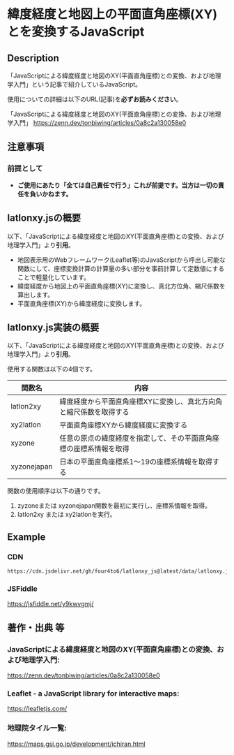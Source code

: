# 緯度経度と地図上の平面直角座標(XY)とを変換するJavaScript

## Description

「JavaScriptによる緯度経度と地図のXY(平面直角座標)との変換、および地理学入門」という記事で紹介しているJavaScript。

使用についての詳細は以下のURL(記事)を**必ずお読みください**。

「JavaScriptによる緯度経度と地図のXY(平面直角座標)との変換、および地理学入門」
https://zenn.dev/tonbiwing/articles/0a8c2a130058e0

## 注意事項

### 前提として

- **ご使用にあたり「全ては自己責任で行う」これが前提です。当方は一切の責任を負いかねます。**

## latlonxy.jsの概要

以下、「JavaScriptによる緯度経度と地図のXY(平面直角座標)との変換、および地理学入門」より**引用**。

- 地図表示用のWebフレームワーク(Leaflet等)のJavaScriptから呼出し可能な関数にして、座標変換計算の計算量の多い部分を事前計算して定数値にすることで軽量化しています。
- 緯度経度から地図上の平面直角座標(XY)に変換し、真北方位角、縮尺係数を算出します。
- 平面直角座標(XY)から緯度経度に変換します。

## latlonxy.js実装の概要

以下、「JavaScriptによる緯度経度と地図のXY(平面直角座標)との変換、および地理学入門」より**引用**。

使用する関数は以下の4個です。

| 関数名 | 内容 | 
| --- | --- |
| latlon2xy |緯度経度から平面直角座標XYに変換し、真北方向角と縮尺係数を取得する |
| xy2latlon |平面直角座標XYから緯度経度に変換する |
| xyzone |任意の原点の緯度経度を指定して、その平面直角座標の座標系情報を取得 |
| xyzonejapan |日本の平面直角座標系1～19の座標系情報を取得する |

関数の使用順序は以下の通りです。

1. zyzoneまたは xyzonejapan関数を最初に実行し、座標系情報を取得。
2. latlon2xy または xy2latlonを実行。


## Example

### CDN
```html:jsDelivr
https://cdn.jsdelivr.net/gh/four4to6/latlonxy_js@latest/data/latlonxy.js
```

### JSFiddle
https://jsfiddle.net/y9kwvgmj/


## 著作・出典 等

### JavaScriptによる緯度経度と地図のXY(平面直角座標)との変換、および地理学入門:
https://zenn.dev/tonbiwing/articles/0a8c2a130058e0

### Leaflet - a JavaScript library for interactive maps:
https://leafletjs.com/

### 地理院タイル一覧:
https://maps.gsi.go.jp/development/ichiran.html

